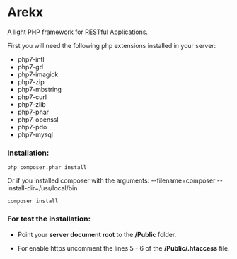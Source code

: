 #  Arekx

A light PHP framework for RESTful Applications.

First you will need the following php extensions installed in your server:

- php7-intl
- php7-gd
- php7-imagick
- php7-zip
- php7-mbstring
- php7-curl
- php7-zlib
- php7-phar
- php7-openssl
- php7-pdo
- php7-mysql

### Installation:


```
php composer.phar install
```

Or if you installed composer with the arguments: --filename=composer --install-dir=/usr/local/bin

```
composer install
```

### For test the installation:

- Point your **server document root** to the **/Public** folder.

- For enable https uncomment the lines 5 - 6 of the **/Public/.htaccess** file.
